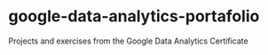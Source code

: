 # google-data-analytics-portafolio
Projects and exercises from the Google Data Analytics Certificate
